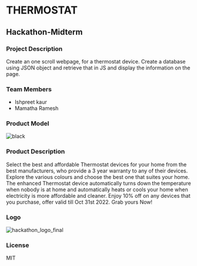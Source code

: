 # THERMOSTAT
## Hackathon-Midterm
### Project Description
Create an one scroll webpage, for a thermostat device. Create a database using JSON object and retrieve that in JS and display the information on the page.
### Team Members
* Ishpreet kaur
* Mamatha Ramesh

### Product Model
![black](https://user-images.githubusercontent.com/90973094/196938074-db9aee8e-8ffd-4c4f-8b9f-7fc0dea113c8.jpg)


### Product Description
Select the best and affordable Thermostat devices for your home from the best manufacturers, who provide a 3 year warranty to any of their devices. Explore the various colours and choose the best one that suites your home. The enhanced Thermostat device automatically turns down the temperature when nobody is at home and automatically heats or cools your home when electricity is more affordable and cleaner. Enjoy 10% off on any devices that you purchase, offer valid till Oct 31st 2022. Grab yours Now!

### Logo
![hackathon_logo_final](https://user-images.githubusercontent.com/90973094/196937584-6cfc7b21-3ec3-4b87-a19a-70cc1f1a443b.svg)

### License
MIT
